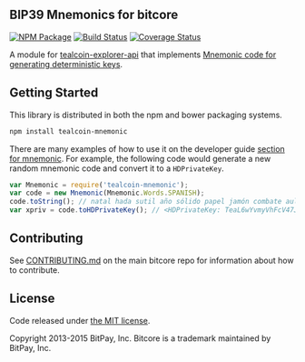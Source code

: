 ## BIP39 Mnemonics for bitcore

[![NPM Package](https://img.shields.io/npm/v/tealcoin-mnemonic.svg?style=flat-square)](https://www.npmjs.org/package/tealcoin-mnemonic)
[![Build Status](https://img.shields.io/travis/bitpay/bitcore-mnemonic.svg?branch=master&style=flat-square)](https://travis-ci.org/bitpay/bitcore-mnemonic)
[![Coverage Status](https://img.shields.io/coveralls/bitpay/bitcore-mnemonic.svg?style=flat-square)](https://coveralls.io/r/bitpay/bitcore-mnemonic)

A module for [tealcoin-explorer-api](https://github.com/tealcoin-project/tealcoin-explorer-api) that implements [Mnemonic code for generating deterministic keys](https://github.com/bitcoin/bips/blob/master/bip-0039.mediawiki).

## Getting Started

This library is distributed in both the npm and bower packaging systems.

```sh
npm install tealcoin-mnemonic
```

There are many examples of how to use it on the developer guide [section for mnemonic](http://bitcore.io/guide/module/mnemonic/index.html). For example, the following code would generate a new random mnemonic code and convert it to a `HDPrivateKey`.

```javascript
var Mnemonic = require('tealcoin-mnemonic');
var code = new Mnemonic(Mnemonic.Words.SPANISH);
code.toString(); // natal hada sutil año sólido papel jamón combate aula flota ver esfera...
var xpriv = code.toHDPrivateKey(); // <HDPrivateKey: TeaL6wYvmyVhFcV47JkR3QXvc3DCfekma4A2CaUUAzSwXHV6unCcTtjuUwNRjc34BVaMCfMj4JptXu7GyUaxns5kg7RkGxJo4mZsLcjNfzandSR>
```

## Contributing

See [CONTRIBUTING.md](https://github.com/bitpay/bitcore/blob/master/CONTRIBUTING.md) on the main bitcore repo for information about how to contribute.

## License

Code released under [the MIT license](https://github.com/bitpay/bitcore/blob/master/LICENSE).

Copyright 2013-2015 BitPay, Inc. Bitcore is a trademark maintained by BitPay, Inc.
